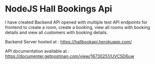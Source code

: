 # NodeJS Hall Bookings Api

I have created Backend API opened with multiple test API endpoints for frontend to create a room, create a booking, view all rooms with booking details and view all customers with booking details.

Backend Server hosted at : https://hallbookapi.herokuapp.com/

API documentation available at : https://documenter.getpostman.com/view/16730251/UVC5D6uw
